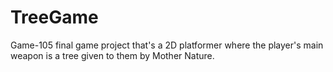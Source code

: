 # TreeGame
 Game-105 final game project that's a 2D platformer where the player's main weapon is a tree given to them by Mother Nature.
